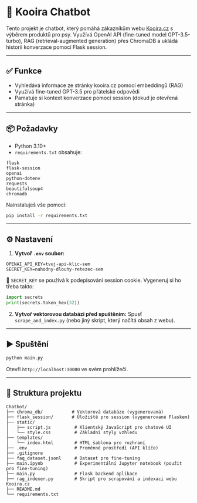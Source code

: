 # 🐾 Kooira Chatbot 

Tento projekt je chatbot, který pomáhá zákazníkům webu [Kooira.cz](https://kooira.cz) s výběrem produktů pro psy. Využívá OpenAI API (fine-tuned model GPT-3.5-turbo), RAG (retrieval-augmented generation) přes ChromaDB a ukládá historii konverzace pomocí Flask session.

---

## ✅ Funkce
- Vyhledává informace ze stránky kooira.cz pomocí embeddingů (RAG)
- Využívá fine-tuned GPT-3.5 pro přátelské odpovědi
- Pamatuje si kontext konverzace pomocí session (dokud je otevřená stránka)

---

## 📦 Požadavky
- Python 3.10+
- `requirements.txt` obsahuje:

```
flask
flask-session
openai
python-dotenv
requests
beautifulsoup4
chromadb
```

Nainstaluješ vše pomocí:
```bash
pip install -r requirements.txt
```

---

## ⚙️ Nastavení

1. **Vytvoř `.env` soubor:**

```
OPENAI_API_KEY=tvuj-api-klic-sem
SECRET_KEY=nahodny-dlouhy-retezec-sem
```

🔑 `SECRET_KEY` se používá k podepisování session cookie. Vygeneruj si ho třeba takto:

```python
import secrets
print(secrets.token_hex(32))
```

2. **Vytvoř vektorovou databázi před spuštěním:**
Spusť `scrape_and_index.py` (nebo jiný skript, který načítá obsah z webu).

---

## ▶️ Spuštění

```bash
python main.py
```
Otevři `http://localhost:10000` ve svém prohlížeči.

---

## 📁 Struktura projektu
```
Chatbot/
├── chroma_db/           # Vektorová databáze (vygenerovaná)
├── flask_session/       # Úložiště pro session (vygenerované Flaskem)
├── static/
│   ├── script.js         # Klientský JavaScript pro chatové UI
│   └── style.css         # Základní styly vzhledu
├── templates/
│   └── index.html        # HTML šablona pro rozhraní
├── .env                  # Proměnné prostředí (API klíče)
├── .gitignore
├── faq_dataset.jsonl     # Dataset pro fine-tuning
├── main.ipynb            # Experimentální Jupyter notebook (použit pro fine-tuning)
├── main.py               # Flask backend aplikace
├── rag_indexer.py        # Skript pro scrapování a indexaci webu Kooira.cz
├── README.md
└── requirements.txt
```
